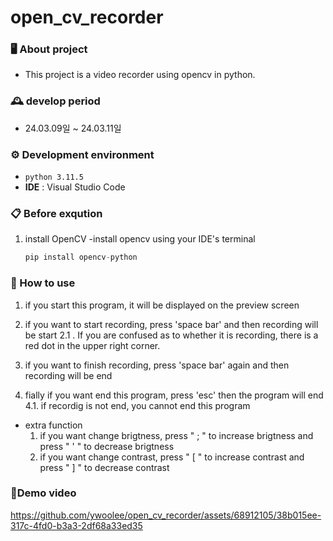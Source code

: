 # open_cv_recorder


### 🖥 About project
- This project is a video recorder using opencv in python.

### 🕰 ️develop period
- 24.03.09일   ~   24.03.11일

### ⚙️ Development environment
- `python 3.11.5`
- **IDE** : Visual Studio Code

### 📋 Before exqution
 1. install OpenCV
-install opencv using your IDE's terminal
    ```python
    pip install opencv-python
    ```


### 📌 How to use

1. if you start this program, it will be displayed on the preview screen

2. if you want to start recording, press 'space bar' and then recording will be start
    2.1 . If you are confused as to whether it is recording, there is a red dot in the upper right corner.
3. if you want to finish recording, press 'space bar' again and then recording will be end
4. fially if you want end this program, press 'esc' then the program will end
    4.1. if recordig is not end, you cannot end this program

* extra function
    1. if you want change brigtness, press " ; " to increase brigtness and press " ' " to decrease brigtness
    2. if you want change contrast, press " [ " to increase contrast and press " ] " to decrease contrast


### 💬Demo video

https://github.com/ywoolee/open_cv_recorder/assets/68912105/38b015ee-317c-4fd0-b3a3-2df68a33ed35

